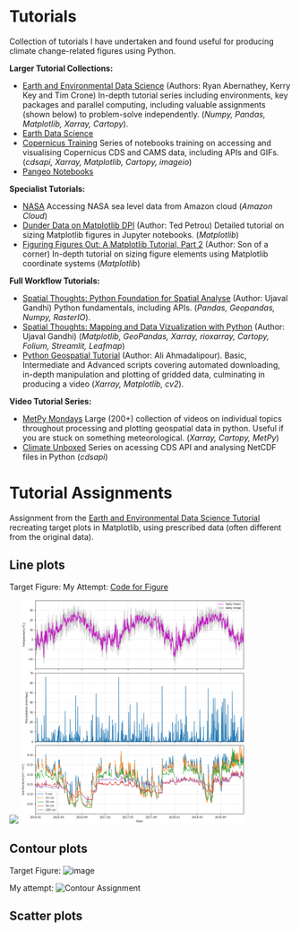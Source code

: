 # Tutorials

Collection of tutorials I have undertaken and found useful for producing climate change-related figures using Python.

**Larger Tutorial Collections:**
- [Earth and Environmental Data Science](https://earth-env-data-science.github.io/intro.html) (Authors: Ryan Abernathey, Kerry Key and Tim Crone) In-depth tutorial series including environments, key packages and parallel computing, including valuable assignments (shown below) to problem-solve independently. (*Numpy, Pandas, Matplotlib, Xarray, Cartopy*).
- [Earth Data Science](https://www.earthdatascience.org/)
- [Copernicus Training](https://github.com/ecmwf-projects/copernicus-training) Series of notebooks training on accessing and visualising Copernicus CDS and CAMS data, including APIs and GIFs. (*cdsapi, Xarray, Matplotlib, Cartopy, imageio*)
- [Pangeo Notebooks](http://gallery.pangeo.io/index.html)

**Specialist Tutorials:**

- [NASA](https://github.com/podaac/the-coding-club/blob/main/notebooks/Earthdata_webinar_20220727.ipynb) Accessing NASA sea level data from Amazon cloud (*Amazon Cloud*)
- [Dunder Data on Matplotlib DPI](https://medium.com/dunder-data/why-matplotlib-figure-inches-dont-match-your-screen-inches-and-how-to-fix-it-993fa0417dba) (Author: Ted Petrou) Detailed tutorial on sizing Matplotlib figures in Jupyter notebooks. (*Matplotlib*)
- [Figuring Figures Out: A Matplotlib Tutorial, Part 2](https://www.sonofacorner.com/figuring-figures-out/) (Author: Son of a corner) In-depth tutorial on sizing figure elements using Matplotlib coordinate systems (*Matplotlib*)

**Full Workflow Tutorials:**
- [Spatial Thoughts: Python Foundation for Spatial Analyse](https://courses.spatialthoughts.com/python-foundation.html) (Author: Ujaval Gandhi) Python fundamentals, including APIs. (*Pandas, Geopandas, Numpy, RasterIO*).
- [Spatial Thoughts: Mapping and Data Vizualization with Python](https://courses.spatialthoughts.com/python-dataviz.html) (Author: Ujaval Gandhi) (*Matplotlib, GeoPandas, Xarray, rioxarray, Cartopy, Folium, Streamlit, Leafmap*)
- [Python Geospatial Tutorial](https://colab.research.google.com/drive/1B7gFBSr0eoZ5IbsA0lY8q3XL8n-3BOn4#scrollTo=sOFhBVx_fQcY) (Author: Ali Ahmadalipour). Basic, Intermediate and Advanced scripts covering automated downloading, in-depth manipulation and plotting of gridded data, culminating in producing a video (*Xarray, Matplotlib, cv2*). 

**Video Tutorial Series:**
- [MetPy Mondays](https://www.youtube.com/playlist?list=PLQut5OXpV-0ir4IdllSt1iEZKTwFBa7kO) Large (200+) collection of videos on individual topics throughout processing and plotting geospatial data in python. Useful if you are stuck on something meteorological. (*Xarray, Cartopy, MetPy*)
- [Climate Unboxed](https://www.youtube.com/channel/UC94xkaJn1NkxR4trAfVArbg) Series on acessing CDS API and analysing NetCDF files in Python (*cdsapi*)

# Tutorial Assignments

Assignment from the [Earth and Environmental Data Science Tutorial](https://earth-env-data-science.github.io/assignments/more_matplotlib.html) recreating target plots in Matplotlib, using prescribed data (often different from the original data).

## Line plots

Target Figure:           My Attempt:       [Code for Figure](https://github.com/danhooke/Python-Tutorials/blob/main/Line%20Assignment.ipynb)

<img src="https://user-images.githubusercontent.com/44374383/200693145-c485c11e-0ee2-499b-9e7d-8de19692e592.png" width="400" />                                     <img src="https://github.com/danhooke/Python-Tutorials/blob/main/Line%20Assignment.png?raw=true" width="400" />



## Contour plots

Target Figure:
![image](https://user-images.githubusercontent.com/44374383/182443773-0c7b05b0-d361-4b3f-b5e2-c285efe9be1a.png)

My attempt:
![Contour Assignment](https://user-images.githubusercontent.com/44374383/182443702-2d0d1500-8b36-4bd2-ab47-a0773a72e534.png)

## Scatter plots





